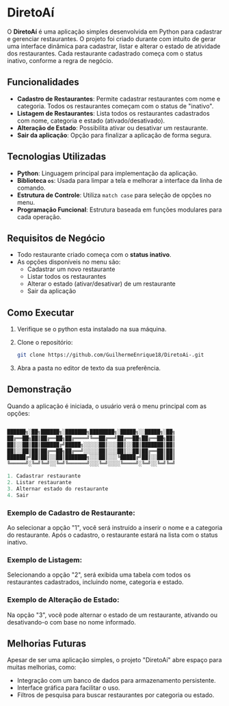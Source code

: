 # DiretoAí


O **DiretoAí** é uma aplicação simples desenvolvida em Python para cadastrar e gerenciar restaurantes. O projeto foi criado durante com intuito de gerar uma interface dinâmica para cadastrar, listar e alterar o estado de atividade dos restaurantes. Cada restaurante cadastrado começa com o status inativo, conforme a regra de negócio.

## Funcionalidades

- **Cadastro de Restaurantes**: Permite cadastrar restaurantes com nome e categoria. Todos os restaurantes começam com o status de "inativo".
- **Listagem de Restaurantes**: Lista todos os restaurantes cadastrados com nome, categoria e estado (ativado/desativado).
- **Alteração de Estado**: Possibilita ativar ou desativar um restaurante.
- **Sair da aplicação**: Opção para finalizar a aplicação de forma segura.

## Tecnologias Utilizadas

- **Python**: Linguagem principal para implementação da aplicação.
- **Biblioteca `os`**: Usada para limpar a tela e melhorar a interface da linha de comando.
- **Estrutura de Controle**: Utiliza `match case` para seleção de opções no menu.
- **Programação Funcional**: Estrutura baseada em funções modulares para cada operação.

## Requisitos de Negócio

- Todo restaurante criado começa com o **status inativo**.
- As opções disponíveis no menu são:
  - Cadastrar um novo restaurante
  - Listar todos os restaurantes
  - Alterar o estado (ativar/desativar) de um restaurante
  - Sair da aplicação

## Como Executar

1. Verifique se o python esta instalado na sua máquina.


2. Clone o repositório:
   ```bash
   git clone https://github.com/GuilhermeEnrique18/DiretoAi-.git

3. Abra a pasta no editor de texto da sua preferência.

## Demonstração
Quando a aplicação é iniciada, o usuário verá o menu principal com as opções:

```python

██████╗░██╗██████╗░███████╗████████╗░█████╗░░█████╗░██╗
██╔══██╗██║██╔══██╗██╔════╝╚══██╔══╝██╔══██╗██╔══██╗██║
██║░░██║██║██████╔╝█████╗░░░░░██║░░░██║░░██║███████║██║
██║░░██║██║██╔══██╗██╔══╝░░░░░██║░░░██║░░██║██╔══██║██║
██████╔╝██║██║░░██║███████╗░░░██║░░░╚█████╔╝██║░░██║██║
╚═════╝░╚═╝╚═╝░░╚═╝╚══════╝░░░╚═╝░░░░╚════╝░╚═╝░░╚═╝╚═╝

1. Cadastrar restaurante
2. Listar restaurante
3. Alternar estado do restaurante
4. Sair

```

### Exemplo de Cadastro de Restaurante:
Ao selecionar a opção "1", você será instruído a inserir o nome e a categoria do restaurante. Após o cadastro, o restaurante estará na lista com o status inativo.

### Exemplo de Listagem:
Selecionando a opção "2", será exibida uma tabela com todos os restaurantes cadastrados, incluindo nome, categoria e estado.

### Exemplo de Alteração de Estado:
Na opção "3", você pode alternar o estado de um restaurante, ativando ou desativando-o com base no nome informado.

## Melhorias Futuras
Apesar de ser uma aplicação simples, o projeto "DiretoAí" abre espaço para muitas melhorias, como:

- Integração com um banco de dados para armazenamento persistente.
- Interface gráfica para facilitar o uso.
- Filtros de pesquisa para buscar restaurantes por categoria ou estado.
